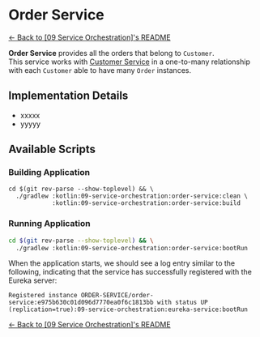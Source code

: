 # Order Service

[← Back to \[09 Service Orchestration\]'s README](../README.md)

**Order Service** provides all the orders that belong to `Customer`.\
This service works with [Customer Service](../customer-service/README.md) in a one-to-many relationship with each `Customer` able to have many `Order` instances.

## Implementation Details

- xxxxx
- yyyyy

## Available Scripts

### Building Application

```shell
cd $(git rev-parse --show-toplevel) && \
  ./gradlew :kotlin:09-service-orchestration:order-service:clean \
            :kotlin:09-service-orchestration:order-service:build
```

### Running Application

```bash
cd $(git rev-parse --show-toplevel) && \
  ./gradlew :kotlin:09-service-orchestration:order-service:bootRun
```

When the application starts, we should see a log entry similar to the following, indicating that the service has successfully registered with the Eureka server:

```console
Registered instance ORDER-SERVICE/order-service:e975b630c01d096d7770ea0f6c1813bb with status UP (replication=true):09-service-orchestration:eureka-service:bootRun
```

[← Back to \[09 Service Orchestration\]'s README](../README.md)

